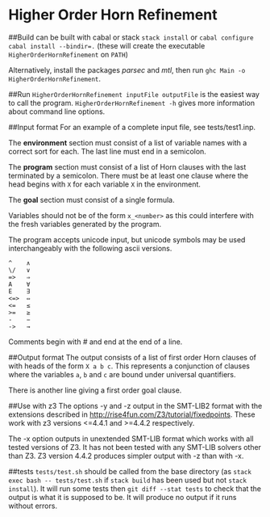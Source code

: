 Higher Order Horn Refinement
============================

##Build
can be built with cabal or stack
`stack install`
or
`cabal configure`
`cabal install --bindir=.`
(these will create the executable `HigherOrderHornRefinement` on `PATH`)


Alternatively, install the packages *parsec* and *mtl*, then run `ghc Main -o HigherOrderHornRefinement`.

##Run
`HigherOrderHornRefinement inputFile outputFile` is the easiest way to call the program.
`HigherOrderHornRefinement -h` gives more information about command line options.

##Input format
For an example of a complete input file, see tests/test1.inp.

The **environment** section must consist of a list of variable names with a correct sort for each.
The last line must end in a semicolon.

The **program** section must consist of a list of Horn clauses with the last terminated by a semicolon.
There must be at least one clause where the head begins with `X` for each variable `X` in the environment.

The **goal** section must consist of a single formula.

Variables should not be of the form `x_<number>` as this could interfere with the fresh variables generated by the program.


The program accepts unicode input, but unicode symbols may be used interchangeably with the following ascii versions.
```
^    ∧
\/   ∨
=>   ⇒
A    ∀
E    ∃
<=>  ⇔
<=   ≤
>=   ≥
-    −
->   →
```

Comments begin with # and end at the end of a line.

##Output format
The output consists of a list of first order Horn clauses of with heads of the form `X a b c`.
This represents a conjunction of clauses where the variables `a`, `b` and `c` are bound under universal quantifiers.

There is another line giving a first order goal clause.

##Use with z3
The options -y and -z output in the SMT-LIB2 format with the extensions described in http://rise4fun.com/Z3/tutorial/fixedpoints.
These work with z3 versions <=4.4.1 and >=4.4.2 respectively.

The -x option outputs in unextended SMT-LIB format which works with all tested versions of Z3.
It has not been tested with any SMT-LIB solvers other than Z3.
Z3 version 4.4.2 produces simpler output with -z than with -x.

##tests
`tests/test.sh` should be called from the base directory (as `stack exec bash -- tests/test.sh` if `stack build` has been used but not `stack install`).
It will run some tests then `git diff --stat tests` to check that the output is what it is supposed to be.
It will produce no output if it runs without errors.
